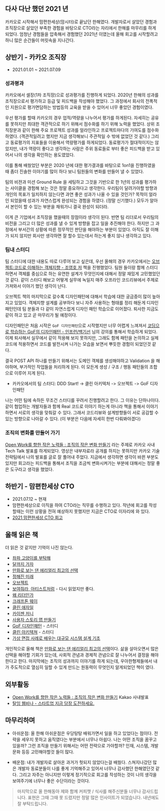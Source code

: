 

## 다사 다난 했던 2021 년


카카오로 시작해서 맘편한세상(맘시터)로 끝났던 한해였다. 개발자로서 살았던 경험과 조직장으로 살았던 부족한 경험을 바탕으로 CTO라는 자리에서 한해를 마무리를 하게 되었다. 엄청난 경험들을 압축해서 경험했던 2021년 이였는데 올해 회고를 시작할려고 하니 많은 순간들이 머릿속을 지나간다.


## 상반기 - 카카오 조직장

* 2021.01.01 ~ 2021.07.09 


### 성과평과

카카오에서 셀장(1차 조직장)으로 성과평가를 진행하게 되었다. 2020년 한해의 성과를 조직장으로서 평가하고 등급 및 피드백을 작성해야 했었다. 그 과정에서 회사의 전폭적인 지원으로 평가면담하는 방법등의 교육을 받을 수 있어서 너무 좋았던 경험이였다.

우선 평가를 할때 카카오의 경우 업적/역량을 나누어서 평가를 하게된다. 자세히는 공유를 못하지만 최대한 객관적으로 하기 위해서 점수화를 하기 위해 노력을 했었다. 상위 조직장분과 같이 한해 주요 프로젝트 성과를 얼라인하고 프로젝트마다의 기여도를 점수화 하였다. (객관적일려고 했지만 지금 생각해보니 주관적일 수 밖에 없었던 것 같다.) 그리고 동료평가의 지표들을 이용해서 역량평가를 하게되었다. 동료평가가 절대적이지는 않았지만, 내가 역량이 좋다고 생각하는 사람은 주위 동료들로 부터 좋은 피드백을 받고 있어서 나의 생각을 확인하는 용도였었다.

이를 통해 배웠었던 부분은 2020 년에 대한 평가결과를 바탕으로 1on1을 진행하였을 때 좀더 진솔한 이야기를 많이 하다 보니 팀원들의 변화를 만들어 낼 수 있었다. 

팀의 비젼과 미션 Ground Rule 을 세팅하고 그것을 기반으로 한 1년의 성과를 평가하는 사이클을 경험해 보는 것은 정말 중요하다고 생각한다. 우리팀이 달려가야할 방향과 개인의 목표가 일치하지 않는다면 과연 좋은 성과가 나올 수 있을 것인가? 목적이 얼라인 되었을때 성과가 자연스럽게 완성되는 경험을 하였다. (정말 신기했다.) 모두가 알아서 본인이 할 수 있는 부분을 채워가니 결국 완성이 되더라.

이게 큰 기업에서 조직장을 했을때의 장점이라 생각이 된다. 반면 팀 리더로서 우리팀의 비전을 그리고 더 많은 성과를 낼 수 있게 방향을 잡고 일을 추진해야 한다. 하지만 그 과정에서 부서간의 상황에 따른 정무적인 판단을 해야하는 부분이 있었다. 아직도 잘 이해가 되지 않지만 회사만 생각하면 잘 할수 있는데서 하는게 좋지 않나 생각하고 있다. 


### 팀내 스터디

팀 스터디에 대한 내용도 따로 다루어 보고 싶은데, 우선 올해의 경우 카카오에서는 [오브젝트:코드로 이해하는 객체지향 - 조영호 저](http://www.yes24.com/Product/Goods/74219491) 책을 진행했었다. 팀원 들이랑 함께 스터디 하면서 객체를 중심으로 하는 유연한 설계가 무엇인지에 대해서 정말 재밌게 고민했었던것 같다. 같이 스터디 해보고 어떻게 실무에 녹일지 매주 오프라인 코드리뷰에서 주제로 가져와서 이야기 했던 생각이 난다. 

오브젝트 책의 마지막으로 갈수록 디자인패턴에 대해서 학습에 대한 궁금증이 많이 높아지고 있었다. 객체지향 설계를 공부하다 보니 자주 사용하는 형태를 정리 해둔게 디자인패턴인데 팀 분들과 다 같이 자연스럽게 디자인 패턴 학습으로 이어졌다. 퇴사한 지금도 같이 하고 있고 곧 마무리가 될 예정이다.

디자인패턴은 처음 시작은 `GoF 디자인패턴`으로 시작했지만 너무 어렵게 느껴져서 [코딩으로 학습하는 GoF의 디자인패턴 - 인프런/백기선](https://www.inflearn.com/course/%EB%94%94%EC%9E%90%EC%9D%B8-%ED%8C%A8%ED%84%B4/dashboard) 님의 강의를 통해서 학습하게 되었다. 이제 퇴사해서 실무에서 같이 적용해 보지 못하지만, 그래도 함께 패턴을 논의하고 실제 코드에 적용하면서 코드를 발전시켜 나가는 모습을 보면서 뿌듯한 경험이 되었던것 같다.

결국 POST API 하나를 만들기 위해서는 도메인 객체를 생성해야하고 Validation 을 해야하며, 부가적인 작업들을 처리하게 된다. 이 모든게 생성 / 구조 / 행동 패턴들의 조합으로 이루어 지게 된다. 

* 카카오에서의 팀 스터디: DDD Start! -> 클린 아키텍처 -> 오브젝트 -> GoF 디자인패턴

나는 어떤 팀에 속하든 무조건 스터디를 꾸려서 진행할려고 한다. 그 이유는 단하나이다. 같이 협업하는 개발자들과 함께 Real 코드로 이야기 하는게 아니라 책을 통해서 이야기 하면서 서로의 생각을 맞춰갈 수 있다. 그래서 코드리뷰와 설계방향들이 서로 공감할 수 있는 방향으로 나아갈 수 있다. (이 부분은 다음에 자세히 한번 다뤄봐야겠다)


### 조직의 변화를 만들어 가기

[Open Work를 향한 작은 노력들 : 조직의 작은 변화 만들기](https://tech.kakao.com/2021/07/05/openwork-cuddy/) 라는 주제로 카카오 사내 Tech Talk 발표를 하게되었다. 영상은 내부자료라 공개를 하지는 못하지만 카카오 기술전략팀에서 나의 발표를 글로 잘 풀어내 주었다. 지금에서 생각하면 생각이 바뀐 부분도 있지만 회고라는 피드백을 통해서 조직을 조금씩 변화시켜가는 부분에 대해서는 정말 좋은 도구라고 생각을 했었다.


## 하반기 - 맘편한세상 CTO

* 2021.07.12 ~ 현재
* 맘편한세상으로 이직을 하여 CTO라는 직무를 수행하고 있다. 작년에 회고를 작성할때는 이런 상황을 전혀 예상하지 못했지만 지금은 CTO로 이자리에 와 있다.
* [2021 맘편한세상 CTO 회고](https://tech.mfort.co.kr/blog/2021-12-30-cto-retrospecitive/)

## 올해 읽은 책

더 읽은 것 같지만 기억이 나진 않는다.

* [좌파 고양이를 부탁해](http://www.yes24.com/Product/Goods/91860718)
* [달까지 가자](http://www.yes24.com/Product/Goods/99111756)
* [만화로 보는 댄 에리얼리 최고의 선택](http://www.yes24.com/Product/Goods/91560258)
* [정해진 미래](http://www.yes24.com/Product/Goods/32283763)
* [오브젝트](http://www.yes24.com/Product/Goods/74219491)
* [보여줘라, 아티스트처럼](http://www.yes24.com/Product/Goods/12557740) - 다시 읽었지만 좋다.
* [왜 리더인가](http://www.yes24.com/Product/Goods/101659510)
* [크래프톤 웨이](http://www.yes24.com/Product/Goods/102346469)
* [클린 애자일](http://www.yes24.com/Product/Goods/95728889)
* [카이젠 저니](http://www.yes24.com/Product/Goods/78594571)
* [사용자 스토리 맵 만들기](http://www.yes24.com/Product/Goods/67033238)
* [GoF 디자인패턴](http://www.yes24.com/Product/Goods/17525598) - 스터디
* [클린 아키텍쳐](http://www.yes24.com/Product/Goods/77283734) - 스터디
* [가상 면접 사례로 배우는 대규모 시스템 설계 기초](http://www.yes24.com/Product/Goods/102819435)

개인적으로 올해 책은 [만화로 보는 댄 에리얼리 최고의 선택](http://www.yes24.com/Product/Goods/91560258)이다. 삶을 살아오면서 많은 선택을 해야할 기회가 있는데, 사회적 관념과 경제적 관념으로 잘 나누어서 결정을 해야한다고 한다. 마지막에는 조직의 성과까지 이야기를 하게 되는데, 우아한형제들에서 내가 주도적으로 열심히 일할 수 있게 만드는 원동력이 무엇인지 알게되었던 책이 였다.


## 외부활동

* [Open Work를 향한 작은 노력들 : 조직의 작은 변화 만들기](https://tech.kakao.com/2021/07/05/openwork-cuddy/) Kakao 사내발표
* [탈잉 웹비나 - 스타트업 지금 당장 도전하세요.](https://taling.me/vod/view/40580)


## 마무리하며

* 아쉬운점: 올 한해 아쉬운점은 우당탕탕 배워가면서 일을 하고 있었다는 점이다. 전략을 세우지 못하고 움직였다는 부분에서 너무나 아쉽다. 나는 어떤 조직을 꿈꾸고 있을까? 그런 조직을 만들기 위해서는 어떤 전략으로 가야할까? 인재, 시스템, 개발문화 등등 고민해야할것 들이 많다.

* 배운점: 내가 개발자로 살아온 과거가 헛되지 않았다는걸 배웠다. 스쳐지나갔던 많은 개발자 동료분들이 나를 좋게 기억해주고 있어서 너무나 감사했던 한해였던것 같다. 그리고 자주는 아니지만 이렇게 정기적으로 회고를 작성하는 것이 나의 생각을 보여주기에 너무나 좋은 수단이라는 것이다. 


> 마지막으로 올 한해동아 제와 함께 커피챗 / 식사를 해주신분들 너무나 감사드립니다. 표현은 그때 그때 못 드렸지만 정말 많은 인사이트가 되었습니다. 내년에도 잘 부탁드립니다. 
